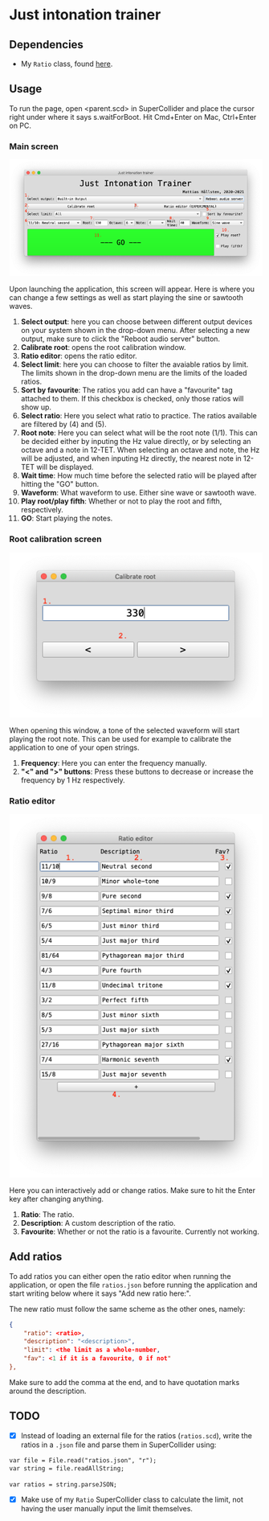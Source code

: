 # Just intonation trainer

## Dependencies

- My `Ratio` class, found [here](https://github.com/mattiashallsten/mh-extensions).

## Usage

To run the page, open <parent.scd> in SuperCollider and place the
cursor right under where it says s.waitForBoot. Hit Cmd+Enter on Mac,
Ctrl+Enter on PC.

### Main screen
![Main screen](./images/main.png)

Upon launching the application, this screen will appear. Here is where you can change a few settings as well as start playing the sine or sawtooth waves.

1. **Select output**: here you can choose between different output
   devices on your system shown in the drop-down menu. After selecting
   a new output, make sure to click the "Reboot audio server" button.
2. **Calibrate root**: opens the root calibration window.
3. **Ratio editor**: opens the ratio editor.
4. **Select limit**: here you can choose to filter the avaiable ratios
   by limit. The limits shown in the drop-down menu are the limits of
   the loaded ratios.
5. **Sort by favourite**: The ratios you add can have a "favourite"
   tag attached to them. If this checkbox is checked, only those
   ratios will show up.
6. **Select ratio**: Here you select what ratio to practice. The
   ratios available are filtered by (4) and (5).
7. **Root note**: Here you can select what will be the root note
   (1/1). This can be decided either by inputing the Hz value
   directly, or by selecting an octave and a note in 12-TET. When
   selecting an octave and note, the Hz will be adjusted, and when
   inputing Hz directly, the nearest note in 12-TET will be displayed.
8. **Wait time**: How much time before the selected ratio will be
   played after hitting the "GO" button.
9. **Waveform**: What waveform to use. Either sine wave or sawtooth wave.
10. **Play root/play fifth**: Whether or not to play the root and
    fifth, respectively.
11. **GO**: Start playing the notes.

### Root calibration screen
![Root calibration screen](./images/calibrate.png)

When opening this window, a tone of the selected waveform will start playing the root note. This can be used for example to calibrate the application to one of your open strings.

1. **Frequency**: Here you can enter the frequency manually.
2. **"<" and ">" buttons**: Press these buttons to decrease or
   increase the frequency by 1 Hz respectively.
   
### Ratio editor
![Ratio editor](./images/editor.png)

Here you can interactively add or change ratios. Make sure to hit the Enter key after changing anything.

1. **Ratio**: The ratio. 
2. **Description**: A custom description of the ratio.
3. **Favourite**: Whether or not the ratio is a favourite. Currently
   not working.

## Add ratios

To add ratios you can either open the ratio editor when running the application, or open the file `ratios.json` before running the application and start writing below where it says "Add new ratio here:".

The new ratio must follow the same scheme as the other ones, namely:

```json
{
	"ratio": <ratio>,
	"description": "<description>",
	"limit": <the limit as a whole-number,
	"fav": <1 if it is a favourite, 0 if not"
},
```

Make sure to add the comma at the end, and to have quotation marks around the
description.

## TODO

- [x] Instead of loading an external file for the ratios (`ratios.scd`), write
      the ratios in a `.json` file and parse them in SuperCollider using:
	  
``` supercollider
var file = File.read("ratios.json", "r");
var string = file.readAllString;
 
var ratios = string.parseJSON;
```
 
- [x] Make use of my `Ratio` SuperCollider class to calculate the limit, not
      having the user manually input the limit themselves.
	  
